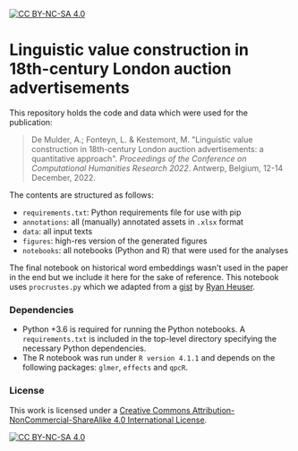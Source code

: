 [![CC BY-NC-SA 4.0][cc-by-nc-sa-shield]][cc-by-nc-sa]

# Linguistic value construction in 18th-century London auction advertisements

This repository holds the code and data which were used for the publication:

> De Mulder, A.; Fonteyn, L. & Kestemont, M. "Linguistic value construction in 18th-century London auction advertisements: a quantitative approach". *Proceedings of the Conference on Computational Humanities Research 2022*. Antwerp, Belgium, 12-14 December, 2022.

The contents are structured as follows:
- `requirements.txt`: Python requirements file for use with pip
- `annotations`: all (manually) annotated assets in `.xlsx` format
- `data`: all input texts
- `figures`: high-res version of the generated figures
- `notebooks`: all notebooks (Python and R) that were used for the analyses

The final notebook on historical word embeddings wasn't used in the paper in the end but we include it here for the sake of reference. This notebook uses `procrustes.py` which we adapted from a [gist](https://gist.github.com/quadrismegistus/09a93e219a6ffc4f216fb85235535faf) by [Ryan Heuser](https://github.com/quadrismegistus). 

### Dependencies
- Python +3.6 is required for running the Python notebooks. A `requirements.txt` is included in the top-level directory specifying the necessary Python dependencies.
- The R notebook was run under `R version 4.1.1` and depends on the following packages: `glmer`, `effects` and `qpcR`.

### License

This work is licensed under a
[Creative Commons Attribution-NonCommercial-ShareAlike 4.0 International License][cc-by-nc-sa].

[![CC BY-NC-SA 4.0][cc-by-nc-sa-image]][cc-by-nc-sa]

[cc-by-nc-sa]: http://creativecommons.org/licenses/by-nc-sa/4.0/
[cc-by-nc-sa-image]: https://licensebuttons.net/l/by-nc-sa/4.0/88x31.png
[cc-by-nc-sa-shield]: https://img.shields.io/badge/License-CC%20BY--NC--SA%204.0-lightgrey.svg
